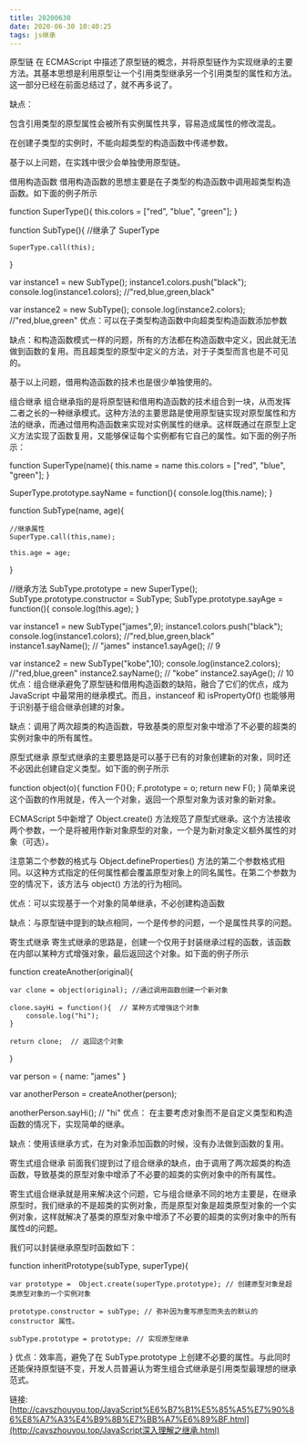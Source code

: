 ```yaml
---
title: 20200630
date: 2020-06-30 10:40:25
tags: js继承
---
```


原型链
在 ECMAScript 中描述了原型链的概念，并将原型链作为实现继承的主要方法。其基本思想是利用原型让一个引用类型继承另一个引用类型的属性和方法。这一部分已经在前面总结过了，就不再多说了。

缺点：

包含引用类型的原型属性会被所有实例属性共享，容易造成属性的修改混乱。

在创建子类型的实例时，不能向超类型的构造函数中传递参数。

基于以上问题，在实践中很少会单独使用原型链。

借用构造函数
借用构造函数的思想主要是在子类型的构造函数中调用超类型构造函数。如下面的例子所示

function SuperType(){
    this.colors = ["red", "blue", "green"];
}

function SubType(){
    //继承了 SuperType

    SuperType.call(this);
}

var instance1 = new SubType();
instance1.colors.push("black");
console.log(instance1.colors);  //"red,blue,green,black"

var instance2 = new SubType();
console.log(instance2.colors);  //"red,blue,green"
优点：可以在子类型构造函数中向超类型构造函数添加参数

缺点：和构造函数模式一样的问题，所有的方法都在构造函数中定义，因此就无法做到函数的复用。而且超类型的原型中定义的方法，对于子类型而言也是不可见的。

基于以上问题，借用构造函数的技术也是很少单独使用的。

组合继承
组合继承指的是将原型链和借用构造函数的技术组合到一块，从而发挥二者之长的一种继承模式。这种方法的主要思路是使用原型链实现对原型属性和方法的继承，而通过借用构造函数来实现对实例属性的继承。这样既通过在原型上定义方法实现了函数复用，又能够保证每个实例都有它自己的属性。如下面的例子所示：

function SuperType(name){
    this.name = name
    this.colors = ["red", "blue", "green"];
}

SuperType.prototype.sayName = function(){
    console.log(this.name);
}

function SubType(name, age){
    
    //继承属性
    SuperType.call(this,name);
    
    this.age = age;
}

//继承方法
SubType.prototype = new SuperType();
SubType.prototype.constructor = SubType;
SubType.prototype.sayAge = function(){
    console.log(this.age);
}

var instance1 = new SubType("james",9);
instance1.colors.push("black");
console.log(instance1.colors);  //"red,blue,green,black"
instance1.sayName(); // "james"
instance1.sayAge(); // 9

var instance2 = new SubType("kobe",10);
console.log(instance2.colors);  //"red,blue,green"
instance2.sayName(); // "kobe"
instance2.sayAge(); // 10
优点：组合继承避免了原型链和借用构造函数的缺陷，融合了它们的优点，成为 JavaScript 中最常用的继承模式。而且，instanceof 和 isPropertyOf() 也能够用于识别基于组合继承创建的对象。

缺点：调用了两次超类的构造函数，导致基类的原型对象中增添了不必要的超类的实例对象中的所有属性。

原型式继承
原型式继承的主要思路是可以基于已有的对象创建新的对象，同时还不必因此创建自定义类型。如下面的例子所示

function object(o){
    function F(){};
    F.prototype = o;
    return new F();
}
简单来说这个函数的作用就是，传入一个对象，返回一个原型对象为该对象的新对象。

ECMAScript 5中新增了 Object.create() 方法规范了原型式继承。这个方法接收两个参数，一个是将被用作新对象原型的对象，一个是为新对象定义额外属性的对象（可选）。

注意第二个参数的格式与 Object.defineProperties() 方法的第二个参数格式相同。以这种方式指定的任何属性都会覆盖原型对象上的同名属性。在第二个参数为空的情况下，该方法与 object() 方法的行为相同。

优点：可以实现基于一个对象的简单继承，不必创建构造函数

缺点：与原型链中提到的缺点相同，一个是传参的问题，一个是属性共享的问题。

寄生式继承
寄生式继承的思路是，创建一个仅用于封装继承过程的函数，该函数在内部以某种方式增强对象，最后返回这个对象。如下面的例子所示

function createAnother(original){
    
    var clone = object(original); //通过调用函数创建一个新对象
    
    clone.sayHi = function(){  // 某种方式增强这个对象
        console.log("hi");
    }
    
    return clone;  // 返回这个对象
}

var person = {
    name: "james"
}

var anotherPerson = createAnother(person);

anotherPerson.sayHi(); // "hi"
优点： 在主要考虑对象而不是自定义类型和构造函数的情况下，实现简单的继承。

缺点：使用该继承方式，在为对象添加函数的时候，没有办法做到函数的复用。

寄生式组合继承
前面我们提到过了组合继承的缺点，由于调用了两次超类的构造函数，导致基类的原型对象中增添了不必要的超类的实例对象中的所有属性。

寄生式组合继承就是用来解决这个问题，它与组合继承不同的地方主要是，在继承原型时，我们继承的不是超类的实例对象，而是原型对象是超类原型对象的一个实例对象，这样就解决了基类的原型对象中增添了不必要的超类的实例对象中的所有属性d的问题。

我们可以封装继承原型时函数如下：

function inheritPrototype(subType, superType){

    var prototype =  Object.create(superType.prototype); // 创建原型对象是超类原型对象的一个实例对象
      
    prototype.constructor = subType; // 弥补因为重写原型而失去的默认的 constructor 属性。
     
    subType.prototype = prototype; // 实现原型继承
}
优点：效率高，避免了在 SubType.prototype 上创建不必要的属性。与此同时还能保持原型链不变，开发人员普遍认为寄生组合式继承是引用类型最理想的继承范式。

链接:[http://cavszhouyou.top/JavaScript%E6%B7%B1%E5%85%A5%E7%90%86%E8%A7%A3%E4%B9%8B%E7%BB%A7%E6%89%BF.html](http://cavszhouyou.top/JavaScript深入理解之继承.html) 